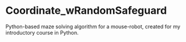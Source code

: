 # Coordinate_wRandomSafeguard
Python-based maze solving algorithm for a mouse-robot, created for my introductory course in Python.
